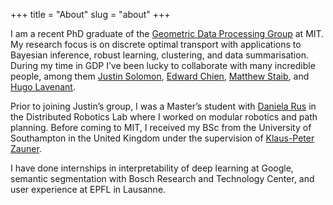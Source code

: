 +++
title = "About"
slug = "about"
+++

I am a recent PhD graduate of the [Geometric Data Processing Group](http://groups.csail.mit.edu/gdpgroup/) at MIT. My research focus is on discrete optimal transport with applications to Bayesian inference, robust learning, clustering, and data summarisation. During my time in GDP I’ve been lucky to collaborate with many incredible people, among them [Justin Solomon](http://people.csail.mit.edu/jsolomon/), [Edward Chien](http://people.csail.mit.edu/eddchien/), [Matthew Staib](http://www.mit.edu/~mstaib/), and [Hugo Lavenant](https://www.math.u-psud.fr/~lavenant/).

Prior to joining Justin’s group, I was a Master’s student with [Daniela Rus](http://danielarus.csail.mit.edu/) in the Distributed Robotics Lab where I worked on modular robotics and path planning. Before coming to MIT, I received my BSc from the University of Southampton in the United Kingdom under the supervision of [Klaus-Peter Zauner](https://www.ecs.soton.ac.uk/people/kpz).

I have done internships in interpretability of deep learning at Google, semantic segmentation with Bosch Research and Technology Center, and user experience at EPFL in Lausanne.

